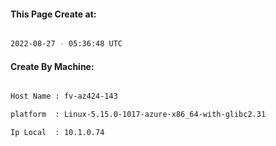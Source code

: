 
   
#### This Page Create at:

```bash

2022-08-27 - 05:36:48 UTC

```

#### Create By Machine:

```bash

Host Name : fv-az424-143

platform  : Linux-5.15.0-1017-azure-x86_64-with-glibc2.31

Ip Local  : 10.1.0.74

```

